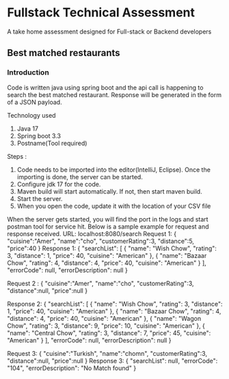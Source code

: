 # Fullstack Technical Assessment
A take home assessment designed for Full-stack or Backend developers
## Best matched restaurants
### Introduction
Code is written java using spring boot and the api call is happening to search the best matched restaurant.
Response will be generated in the form of a JSON payload.

Technology used
1. Java 17
2. Spring boot 3.3
3. Postname(Tool required)


Steps :
1. Code needs to be imported into the editor(IntelliJ, Eclipse). Once the importing is done, the server can be started.
2. Configure jdk 17 for the code.
3. Maven build will start automatically. If not, then start maven build.
4. Start the server.
5. When you open the code, update it with the location of your CSV file

When the server gets started, you will find the port in the logs and start postman tool for service hit.
Below is a sample example for request and response received.
URL: localhost:8080/search
Request 1:
{
    "cuisine":"Amer",
    "name":"cho",
    "customerRating":3,
    "distance":5,
    "price":40
}
Response 1:
{
    "searchList": [
        {
            "name": "Wish Chow",
            "rating": 3,
            "distance": 1,
            "price": 40,
            "cuisine": "American"
        },
        {
            "name": "Bazaar Chow",
            "rating": 4,
            "distance": 4,
            "price": 40,
            "cuisine": "American"
        }
    ],
    "errorCode": null,
    "errorDescription": null
}

Request 2 :
{
    "cuisine":"Amer",
    "name":"cho",
    "customerRating":3,
    "distance":null,
    "price":null
}

Response 2:
{
    "searchList": [
        {
            "name": "Wish Chow",
            "rating": 3,
            "distance": 1,
            "price": 40,
            "cuisine": "American"
        },
        {
            "name": "Bazaar Chow",
            "rating": 4,
            "distance": 4,
            "price": 40,
            "cuisine": "American"
        },
        {
            "name": "Wagon Chow",
            "rating": 3,
            "distance": 9,
            "price": 10,
            "cuisine": "American"
        },
        {
            "name": "Central Chow",
            "rating": 3,
            "distance": 7,
            "price": 45,
            "cuisine": "American"
        }
    ],
    "errorCode": null,
    "errorDescription": null
}

Request 3:
{
    "cuisine":"Turkish",
    "name":"chomn",
    "customerRating":3,
    "distance":null,
    "price":null
}
Response 3:
{
    "searchList": null,
    "errorCode": "104",
    "errorDescription": "No Match found"
}